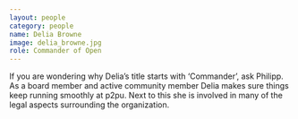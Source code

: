 ```yaml
---
layout: people
category: people
name: Delia Browne
image: delia_browne.jpg
role: Commander of Open
---
```


If you are wondering why Delia’s title starts with ‘Commander’, ask Philipp.
As a board member and active community member Delia makes sure things keep
running smoothly at p2pu. Next to this she is involved in many of the legal
aspects surrounding the organization.